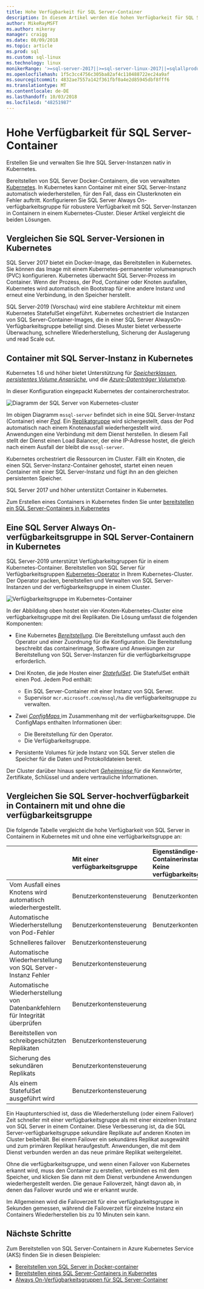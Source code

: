 ```yaml
---
title: Hohe Verfügbarkeit für SQL Server-Container
description: In diesem Artikel werden die hohen Verfügbarkeit für SQL Server-Container
author: MikeRayMSFT
ms.author: mikeray
manager: craigg
ms.date: 08/09/2018
ms.topic: article
ms.prod: sql
ms.custom: sql-linux
ms.technology: linux
monikerRange: '>=sql-server-2017||>=sql-server-linux-2017||=sqlallproducts-allversions'
ms.openlocfilehash: 1f5c3cc4756c305ba82af4c110488722ec24a9af
ms.sourcegitcommit: 4832ae7557a142f361fbf0a4e2d85945dbf8fff6
ms.translationtype: MT
ms.contentlocale: de-DE
ms.lasthandoff: 10/03/2018
ms.locfileid: "48251987"
---
```

# <a name="high-availability-for-sql-server-containers"></a>Hohe Verfügbarkeit für SQL Server-Container

Erstellen Sie und verwalten Sie Ihre SQL Server-Instanzen nativ in Kubernetes.

Bereitstellen von SQL Server Docker-Containern, die von verwalteten [Kubernetes](https://kubernetes.io/). In Kubernetes kann Container mit einer SQL Server-Instanz automatisch wiederherstellen, für den Fall, dass ein Clusterknoten ein Fehler auftritt. Konfigurieren Sie SQL Server Always On-verfügbarkeitsgruppe für robustere Verfügbarkeit mit SQL Server-Instanzen in Containern in einem Kubernetes-Cluster. Dieser Artikel vergleicht die beiden Lösungen.

## <a name="compare-sql-server-versions-on-kubernetes"></a>Vergleichen Sie SQL Server-Versionen in Kubernetes

SQL Server 2017 bietet ein Docker-Image, das Bereitstellen in Kubernetes. Sie können das Image mit einem Kubernetes-permanenter volumeanspruch (PVC) konfigurieren. Kubernetes überwacht SQL Server-Prozess im Container. Wenn der Prozess, der Pod, Container oder Knoten ausfallen, Kubernetes wird automatisch ein Bootstrap für eine andere Instanz und erneut eine Verbindung, in den Speicher herstellt.

SQL Server-2019 (Vorschau) wird eine stabilere Architektur mit einem Kubernetes StatefulSet eingeführt. Kubernetes orchestriert die Instanzen von SQL Server-Container-Images, die in einer SQL Server AlwaysOn-Verfügbarkeitsgruppe beteiligt sind. Dieses Muster bietet verbesserte Überwachung, schnellere Wiederherstellung, Sicherung der Auslagerung und read Scale out.  

## <a name="container-with-sql-server-instance-on-kubernetes"></a>Container mit SQL Server-Instanz in Kubernetes

Kubernetes 1.6 und höher bietet Unterstützung für [ *Speicherklassen*](http://kubernetes.io/docs/concepts/storage/storage-classes/), [ *persistentes Volume Ansprüche*](http://kubernetes.io/docs/concepts/storage/storage-classes/#persistentvolumeclaims), und die [  *Azure-Datenträger Volumetyp*](https://github.com/kubernetes/examples/tree/master/staging/volumes/azure_disk). 

In dieser Konfiguration eingepackt Kubernetes der containerorchestrator. 

![Diagramm der SQL Server von Kubernetes-cluster](media/tutorial-sql-server-containers-kubernetes/kubernetes-sql.png)

Im obigen Diagramm `mssql-server` befindet sich in eine SQL Server-Instanz (Container) einer [ *Pod*](http://kubernetes.io/docs/concepts/workloads/pods/pod/). Ein [Replikatgruppe](http://kubernetes.io/docs/concepts/workloads/controllers/replicaset/) wird sichergestellt, dass der Pod automatisch nach einem Knotenausfall wiederhergestellt wird. Anwendungen eine Verbindung mit dem Dienst herstellen. In diesem Fall stellt der Dienst einen Load Balancer, der eine IP-Adresse hostet, die gleich nach einem Ausfall der bleibt die `mssql-server`.

Kubernetes orchestriert die Ressourcen im Cluster. Fällt ein Knoten, die einen SQL Server-Instanz-Container gehostet, startet einen neuen Container mit einer SQL Server-Instanz und fügt ihn an den gleichen persistenten Speicher.

SQL Server 2017 und höher unterstützt Container in Kubernetes.

Zum Erstellen eines Containers in Kubernetes finden Sie unter [bereitstellen ein SQL Server-Containers in Kubernetes](tutorial-sql-server-containers-kubernetes.md)

## <a name="a-sql-server-always-on-availability-group-on-sql-server-containers-in-kubernetes"></a>Eine SQL Server Always On-verfügbarkeitsgruppe in SQL Server-Containern in Kubernetes

SQL Server-2019 unterstützt Verfügbarkeitsgruppen für in einem Kubernetes-Container. Bereitstellen von SQL Server für Verfügbarkeitsgruppen [Kubernetes-Operator](http://coreos.com/blog/introducing-operators.html) in Ihrem Kubernetes-Cluster. Der Operator packen, bereitstellen und Verwalten von SQL Server-Instanzen und der verfügbarkeitsgruppe in einem Cluster.

![Verfügbarkeitsgruppe im Kubernetes-Container](media/tutorial-sql-server-ag-containers-kubernetes/KubernetesCluster.png)

In der Abbildung oben hostet ein vier-Knoten-Kubernetes-Cluster eine verfügbarkeitsgruppe mit drei Replikaten. Die Lösung umfasst die folgenden Komponenten:

* Eine Kubernetes [ *Bereitstellung*](http://kubernetes.io/docs/concepts/workloads/controllers/deployment/). Die Bereitstellung umfasst auch den Operator und einer Zuordnung für die Konfiguration. Die Bereitstellung beschreibt das containerimage, Software und Anweisungen zur Bereitstellung von SQL Server-Instanzen für die verfügbarkeitsgruppe erforderlich.

* Drei Knoten, die jede Hosten einer [ *StatefulSet*](http://kubernetes.io/docs/concepts/workloads/controllers/statefulset/). Die StatefulSet enthält einen Pod. Jedem Pod enthält:
  * Ein SQL Server-Container mit einer Instanz von SQL Server.
  * Supervisor `mcr.microsoft.com/mssql/ha` die verfügbarkeitsgruppe zu verwalten.

* Zwei [ *ConfigMaps* ](http://kubernetes.io/docs/tasks/configure-pod-container/configure-pod-configmap/) im Zusammenhang mit der verfügbarkeitsgruppe. Die ConfigMaps enthalten Informationen über:
  * Die Bereitstellung für den Operator.
  * Die Verfügbarkeitsgruppe.

 * Persistente Volumes für jede Instanz von SQL Server stellen die Speicher für die Daten und Protokolldateien bereit.

Der Cluster darüber hinaus speichert [ *Geheimnisse* ](http://kubernetes.io/docs/concepts/configuration/secret/) für die Kennwörter, Zertifikate, Schlüssel und andere vertrauliche Informationen.

## <a name="compare-sql-server-high-availability-on-containers-with-and-without-the-availability-group"></a>Vergleichen Sie SQL Server-hochverfügbarkeit in Containern mit und ohne die verfügbarkeitsgruppe

Die folgende Tabelle vergleicht die hohe Verfügbarkeit von SQL Server in Containern in Kubernetes mit und ohne eine verfügbarkeitsgruppe an:

| |Mit einer verfügbarkeitsgruppe | Eigenständige-Containerinstanz<br/> Keine verfügbarkeitsgruppe
|:------|:------|:------
|Vom Ausfall eines Knotens wird automatisch wiederhergestellt. | Benutzerkontensteuerung | Benutzerkontensteuerung
|Automatische Wiederherstellung von Pod-Fehler | Benutzerkontensteuerung | Benutzerkontensteuerung
|Schnelleres failover |Benutzerkontensteuerung |
|Automatische Wiederherstellung von SQL Server-Instanz Fehler | Benutzerkontensteuerung | 
|Automatische Wiederherstellung von Datenbankfehlern für Integrität überprüfen | Benutzerkontensteuerung | 
|Bereitstellen von schreibgeschützten Replikaten | Benutzerkontensteuerung |
|Sicherung des sekundären Replikats | Benutzerkontensteuerung | 
|Als einem StatefulSet ausgeführt wird | Benutzerkontensteuerung | 

Ein Hauptunterschied ist, dass die Wiederherstellung (oder einem Failover) Zeit schneller mit einer verfügbarkeitsgruppe als mit einer einzelnen Instanz von SQL Server in einem Container. Diese Verbesserung ist, da die SQL Server-verfügbarkeitsgruppe sekundäre Replikate auf anderen Knoten im Cluster beibehält. Bei einem Failover ein sekundäres Replikat ausgewählt und zum primären Replikat heraufgestuft. Anwendungen, die mit dem Dienst verbunden werden an das neue primäre Replikat weitergeleitet.

Ohne die verfügbarkeitsgruppe, und wenn einen Failover von Kubernetes erkannt wird, muss den Container zu erstellen, verbinden es mit dem Speicher, und klicken Sie dann mit dem Dienst verbundene Anwendungen wiederhergestellt werden. Die genaue Failoverzeit, hängt davon ab, in denen das Failover wurde und wie er erkannt wurde. 

Im Allgemeinen wird die Failoverzeit für eine verfügbarkeitsgruppe in Sekunden gemessen, während die Failoverzeit für einzelne Instanz ein Containers Wiederherstellen bis zu 10 Minuten sein kann.

## <a name="next-steps"></a>Nächste Schritte

Zum Bereitstellen von SQL Server-Containern in Azure Kubernetes Service (AKS) finden Sie in diesen Beispielen:

* [Bereitstellen von SQL Server in Docker-container](sql-server-linux-configure-docker.md)
* [Bereitstellen eines SQL Server-Containers in Kubernetes](tutorial-sql-server-containers-kubernetes.md)
* [Always On-Verfügbarkeitsgruppen für SQL Server-Container](sql-server-ag-kubernetes.md)

